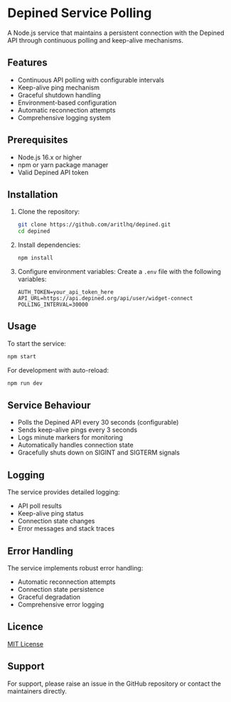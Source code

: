 # Depined Service Polling

A Node.js service that maintains a persistent connection with the Depined API through continuous polling and keep-alive mechanisms.

## Features

- Continuous API polling with configurable intervals
- Keep-alive ping mechanism
- Graceful shutdown handling
- Environment-based configuration
- Automatic reconnection attempts
- Comprehensive logging system

## Prerequisites

- Node.js 16.x or higher
- npm or yarn package manager
- Valid Depined API token

## Installation

1. Clone the repository:
   ```bash
   git clone https://github.com/aritlhq/depined.git
   cd depined
   ```

2. Install dependencies:
   ```bash
   npm install
   ```

3. Configure environment variables:
   Create a `.env` file with the following variables:
   ```properties
   AUTH_TOKEN=your_api_token_here
   API_URL=https://api.depined.org/api/user/widget-connect
   POLLING_INTERVAL=30000
   ```

## Usage

To start the service:
```bash
npm start
```

For development with auto-reload:
```bash
npm run dev
```

## Service Behaviour

- Polls the Depined API every 30 seconds (configurable)
- Sends keep-alive pings every 3 seconds
- Logs minute markers for monitoring
- Automatically handles connection state
- Gracefully shuts down on SIGINT and SIGTERM signals

## Logging

The service provides detailed logging:
- API poll results
- Keep-alive ping status
- Connection state changes
- Error messages and stack traces

## Error Handling

The service implements robust error handling:
- Automatic reconnection attempts
- Connection state persistence
- Graceful degradation
- Comprehensive error logging

## Licence
[MIT License](./LICENSE)


## Support

For support, please raise an issue in the GitHub repository or contact the maintainers directly.
